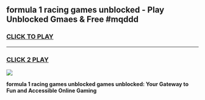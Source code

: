 
## formula 1 racing games unblocked - Play Unblocked Gmaes & Free #mqddd
<h3>
<a href="https://news.freeplayer.one?title=formula_1_racing_games_unblocked&ref=03M">CLICK TO PLAY</a></h3>
<hr>

<h3>
<a href="https://news.freeplayer.one?title=formula_1_racing_games_unblocked&ref=03M">CLICK 2 PLAY</a>
  
</h3>

<a href="https://news.freeplayer.one?title=formula_1_racing_games_unblocked&ref=03M"><img src="https://clearcache.store/games.png"></a>


**formula 1 racing games unblocked games unblocked: Your Gateway to Fun and Accessible Online Gaming**
